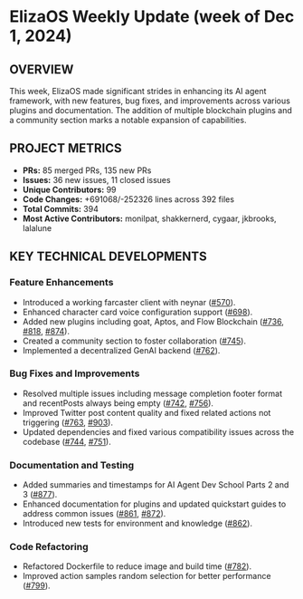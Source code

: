 # ElizaOS Weekly Update (week of Dec 1, 2024)

## OVERVIEW 
This week, ElizaOS made significant strides in enhancing its AI agent framework, with new features, bug fixes, and improvements across various plugins and documentation. The addition of multiple blockchain plugins and a community section marks a notable expansion of capabilities.

## PROJECT METRICS
- **PRs:** 85 merged PRs, 135 new PRs
- **Issues:** 36 new issues, 11 closed issues
- **Unique Contributors:** 99
- **Code Changes:** +691068/-252326 lines across 392 files
- **Total Commits:** 394
- **Most Active Contributors:** monilpat, shakkernerd, cygaar, jkbrooks, lalalune

## KEY TECHNICAL DEVELOPMENTS

### Feature Enhancements
- Introduced a working farcaster client with neynar ([#570](https://github.com/elizaos/eliza/pull/570)).
- Enhanced character card voice configuration support ([#698](https://github.com/elizaos/eliza/pull/698)).
- Added new plugins including goat, Aptos, and Flow Blockchain ([#736](https://github.com/elizaos/eliza/pull/736), [#818](https://github.com/elizaos/eliza/pull/818), [#874](https://github.com/elizaos/eliza/pull/874)).
- Created a community section to foster collaboration ([#745](https://github.com/elizaos/eliza/pull/745)).
- Implemented a decentralized GenAI backend ([#762](https://github.com/elizaos/eliza/pull/762)).

### Bug Fixes and Improvements
- Resolved multiple issues including message completion footer format and recentPosts always being empty ([#742](https://github.com/elizaos/eliza/pull/742), [#756](https://github.com/elizaos/eliza/pull/756)).
- Improved Twitter post content quality and fixed related actions not triggering ([#763](https://github.com/elizaos/eliza/pull/763), [#903](https://github.com/elizaos/eliza/pull/903)).
- Updated dependencies and fixed various compatibility issues across the codebase ([#744](https://github.com/elizaos/eliza/pull/744), [#751](https://github.com/elizaos/eliza/pull/751)).

### Documentation and Testing
- Added summaries and timestamps for AI Agent Dev School Parts 2 and 3 ([#877](https://github.com/elizaos/eliza/pull/877)).
- Enhanced documentation for plugins and updated quickstart guides to address common issues ([#861](https://github.com/elizaos/eliza/pull/861), [#872](https://github.com/elizaos/eliza/pull/872)).
- Introduced new tests for environment and knowledge ([#862](https://github.com/elizaos/eliza/pull/862)).

### Code Refactoring
- Refactored Dockerfile to reduce image and build time ([#782](https://github.com/elizaos/eliza/pull/782)).
- Improved action samples random selection for better performance ([#799](https://github.com/elizaos/eliza/pull/799)).